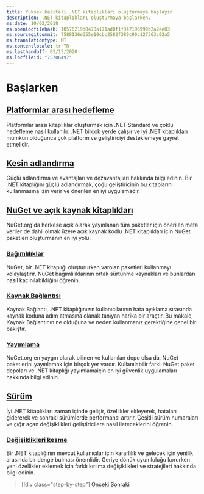 ```yaml
---
title: Yüksek kaliteli .NET kitaplıkları oluşturmaya başlayın
description: .NET kitaplıkları oluşturmaya başlarken.
ms.date: 10/02/2018
ms.openlocfilehash: 10576219d8470a171ad0f1f347196999b2a2ee03
ms.sourcegitcommit: 7588136e355e10cbc2582f389c90c127363c02a5
ms.translationtype: MT
ms.contentlocale: tr-TR
ms.lasthandoff: 03/15/2020
ms.locfileid: "75706497"
---
```

# <a name="get-started"></a>Başlarken

## <a name="cross-platform-targeting"></a>[Platformlar arası hedefleme](./cross-platform-targeting.md)

Platformlar arası kitaplıklar oluşturmak için .NET Standard ve çoklu hedefleme nasıl kullanılır. .NET birçok yerde çalışır ve iyi .NET kitaplıkları mümkün olduğunca çok platform ve geliştiriciyi desteklemeye gayret etmelidir.

## <a name="strong-naming"></a>[Kesin adlandırma](./strong-naming.md)

Güçlü adlandırma ve avantajları ve dezavantajları hakkında bilgi edinin. Bir .NET kitaplığını güçlü adlandırmak, çoğu geliştiricinin bu kitaplarını kullanmasına izin verir ve önerilen en iyi uygulamadır.

## <a name="nuget-and-open-source-libraries"></a>[NuGet ve açık kaynak kitaplıkları](./nuget.md)

NuGet.org'da herkese açık olarak yayınlanan tüm paketler için önerilen meta veriler de dahil olmak üzere açık kaynak kodlu .NET kitaplıkları için NuGet paketleri oluşturmanın en iyi yolu.

### <a name="dependencies"></a>[Bağımlılıklar](./dependencies.md)

NuGet, bir .NET kitaplığı oluştururken varolan paketleri kullanmayı kolaylaştırır. NuGet bağımlılıklarının ortak sürtünme kaynakları ve bunlardan nasıl kaçınılabildiğini öğrenin.

### <a name="source-link"></a>[Kaynak Bağlantısı](./sourcelink.md)

Kaynak Bağlantı, .NET kitaplığınızın kullanıcılarının hata ayıklama sırasında kaynak koduna adım atmasına olanak tanıyan harika bir araçtır. Bu makale, Kaynak Bağlantının ne olduğuna ve neden kullanmanız gerektiğine genel bir bakıştır.

### <a name="publishing"></a>[Yayımlama](./publish-nuget-package.md)

NuGet.org en yaygın olarak bilinen ve kullanılan depo olsa da, NuGet paketlerini yayınlamak için birçok yer vardır. Kullanılabilir farklı NuGet paket depoları ve .NET kitaplığı yayımlamaiçin en iyi güvenlik uygulamaları hakkında bilgi edinin.

## <a name="versioning"></a>[Sürüm](./versioning.md)

İyi .NET kitaplıkları zaman içinde gelişir, özellikler ekleyerek, hataları gidererek ve sonraki sürümlerde performansı artırır. Çeşitli sürüm numaraları ve çığır açan değişiklikleri geliştiricilere nasıl ileteceklerini öğrenin.

### <a name="breaking-changes"></a>[Değişiklikleri kesme](./breaking-changes.md)

Bir .NET kitaplığının mevcut kullanıcılar için kararlılık ve gelecek için yenilik arasında bir denge bulması önemlidir. Geriye dönük uyumluluğu korurken yeni özellikler eklemek için farklı kırılma değişiklikleri ve stratejileri hakkında bilgi edinin.

>[!div class="step-by-step"]
>[Önceki](index.md)
>[Sonraki](cross-platform-targeting.md)
